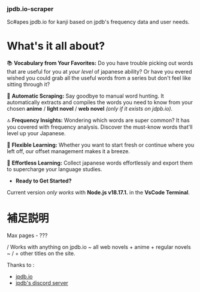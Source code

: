 ### jpdb.io-scraper
Sc#apes jpdb.io for kanji based on jpdb's frequency data and user needs.

# What's it all about?

📚 **Vocabulary from Your Favorites:** Do you have trouble picking out words that are useful for you at _your level_ of japanese ability? Or have you evered wished you could grab all the useful words from a series but don't feel like sitting through it? 

🤖 **Automatic Scraping:** Say goodbye to manual word hunting. It automatically extracts and compiles the words you need to know from your chosen **anime** / **light novel** / **web novel** _(only if it exists on jdpb.io)_.

🔝 **Frequency Insights:** Wondering which words are super common? It has you covered with frequency analysis. Discover the must-know words that'll level up your Japanese.

📜 **Flexible Learning:** Whether you want to start fresh or continue where you left off, our offset management makes it a breeze.

🧠 **Effortless Learning:** Collect japanese words effortlessly and export them to supercharge your language studies.

- **Ready to Get Started?**

Current version _only works_ with **Node.js v18.17.1.**  in the **VsCode Terminal**.

# 補足説明 
Max pages - ???

/ Works with anything on jpdb.io ~ all web novels + anime + regular novels ~ 
/ + other titles on the site.

Thanks to : 
- [jpdb.io](https://jpdb.io/) 
- [jpdb's discord server](https://discord.com/invite/jWwVD7D2sZ)
